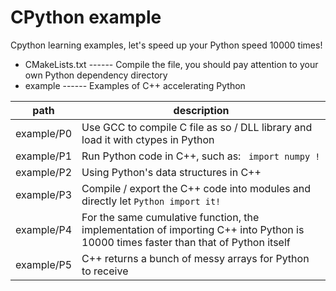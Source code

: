 # CPython example

Cpython learning examples, let's speed up your Python speed 10000 times!

- CMakeLists.txt ------ Compile the file, you should pay attention to your own Python dependency directory
- example ------ Examples of C++ accelerating Python



| path       | description                                                  |
| ---------- | ------------------------------------------------------------ |
| example/P0 | Use GCC to compile C file as so / DLL library and load it with ctypes in Python |
| example/P1 | Run Python code in C++, such as: ` import numpy !`           |
| example/P2 | Using Python's data structures in C++                        |
| example/P3 | Compile / export the C++ code into modules and directly let ` Python import it! ` |
| example/P4 | For the same cumulative function, the implementation of importing C++ into Python is 10000 times faster than that of Python itself |
| example/P5 | C++ returns a bunch of messy arrays for Python to receive    |

